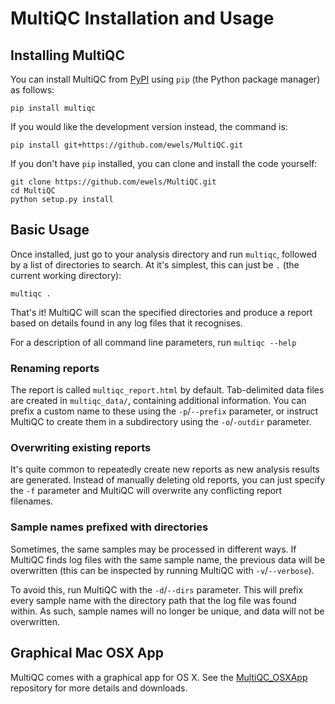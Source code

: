 # MultiQC Installation and Usage

## Installing MultiQC
You can install MultiQC from [PyPI](https://pypi.python.org/pypi/multiqc/0.1)
using `pip` (the Python package manager) as follows:
```
pip install multiqc
```

If you would like the development version instead, the command is:
```
pip install git+https://github.com/ewels/MultiQC.git
```

If you don't have `pip` installed, you can clone and install the code yourself:
```
git clone https://github.com/ewels/MultiQC.git
cd MultiQC
python setup.py install
```

## Basic Usage
Once installed, just go to your analysis directory and run `multiqc`, followed
by a list of directories to search. At it's simplest, this can just be `.`
(the current working directory):
```
multiqc .
```

That's it! MultiQC will scan the specified directories and produce a report
based on details found in any log files that it recognises.

For a description of all command line parameters, run `multiqc --help`

### Renaming reports
The report is called `multiqc_report.html` by default. Tab-delimited data files
are created in `multiqc_data/`, containing additional information.
You can prefix a custom name to these using the `-p`/`--prefix` parameter, or instruct
MultiQC to create them in a subdirectory using the `-o`/`-outdir` parameter.

### Overwriting existing reports
It's quite common to repeatedly create new reports as new analysis results
are generated. Instead of manually deleting old reports, you can just specify
the `-f` parameter and MultiQC will overwrite any conflicting report filenames.

### Sample names prefixed with directories
Sometimes, the same samples may be processed in different ways. If MultiQC
finds log files with the same sample name, the previous data will be overwritten
(this can be inspected by running MultiQC with `-v`/`--verbose`).

To avoid this, run MultiQC with the `-d`/`--dirs` parameter. This will prefix every
sample name with the directory path that the log file was found within. As
such, sample names will no longer be unique, and data will not be overwritten.


## Graphical Mac OSX App
MultiQC comes with a graphical app for OS X. See the
[MultiQC_OSXApp](https://github.com/ewels/MultiQC_OSXApp) repository
for more details and downloads.